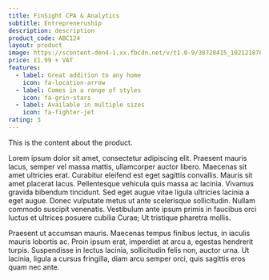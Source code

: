 ```yaml
---
title: FinSight CPA & Analytics
subtitle: Entrepreneruship
description: description
product_code: ABC124
layout: product
image: https://scontent-den4-1.xx.fbcdn.net/v/t1.0-9/30728415_10212187880114297_8759736267873243319_n.jpg?_nc_cat=103&_nc_sid=174925&_nc_oc=AQl3_Vzo9LPLG3zwbGM1KKB_kgt1qY3WB1Ly5b_e7lMEjVkVYBiRqODU_9u0zlSQijU&_nc_ht=scontent-den4-1.xx&oh=2456d566b7a13c314c6a04aa6480d504&oe=5EB61523
price: £1.99 + VAT
features:
  - label: Great addition to any home
    icon: fa-location-arrow
  - label: Comes in a range of styles
    icon: fa-grin-stars
  - label: Available in multiple sizes
    icon: fa-fighter-jet
rating: 3
---
```


This is the content about the product.

Lorem ipsum dolor sit amet, consectetur adipiscing elit. Praesent mauris lacus, semper vel massa mattis, ullamcorper auctor libero. Maecenas sit amet ultricies erat. Curabitur eleifend est eget sagittis convallis. Mauris sit amet placerat lacus. Pellentesque vehicula quis massa ac lacinia. Vivamus gravida bibendum tincidunt. Sed eget augue vitae ligula ultricies lacinia a eget augue. Donec vulputate metus ut ante scelerisque sollicitudin. Nullam commodo suscipit venenatis. Vestibulum ante ipsum primis in faucibus orci luctus et ultrices posuere cubilia Curae; Ut tristique pharetra mollis.

Praesent ut accumsan mauris. Maecenas tempus finibus lectus, in iaculis mauris lobortis ac. Proin ipsum erat, imperdiet at arcu a, egestas hendrerit turpis. Suspendisse in lectus lacinia, sollicitudin felis non, auctor urna. Ut lacinia, ligula a cursus fringilla, diam arcu semper orci, quis sagittis eros quam nec ante.

